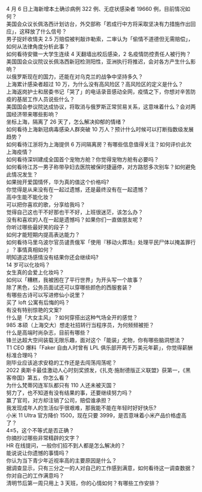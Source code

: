 4 月 6 日上海新增本土确诊病例 322 例、无症状感染者 19660 例，目前情况如何？  
美国会众议长佩洛西计划访台，外交部称「若成行中方将采取坚决有力措施作出回应」，这释放了什么信号？  
男子捉奸收情夫 2.5 万赔偿被判敲诈勒索，二审认为「偷情不道德但无需赔偿」，如何从法律角度分析此事？  
如何看待安徽一大学生连续 4 天翻墙出校后感染，2 名疫情防控责任人被行拘？  
美国国会众议院议长佩洛西新冠检测阳性，亚洲执行将推迟，会对各方产生什么影响？  
以俄罗斯现在的国力，还能在对乌克兰的战争中坚持多久？  
上海累计感染者超过 10 万，为什么没有高风险区？高风险区的定义是什么？  
上海返岗护士和居委书记「哭了」的电话录音感动全网，疫情之下，你想对辛苦防疫的基层工作人员说些什么？  
美国国会参议院达成协议，将取消与俄罗斯正常贸易关系，这意味着什么？会对两国经济带来哪些影响？  
坐标上海，隔离了 26 天了，怎么解决抑郁的情绪？  
如何看待上海新冠病毒感染人群突破 10 万人？预计什么时候可以打断指数级发展趋势？  
如何看待江浙将为上海提供 6 万间隔离房？有哪些信息值得关注？如何评价此次上海疫情？  
如何看待深圳建成全国首个宠物方舱？你觉得宠物方舱有必要吗？  
如何看待江苏一男子称带孕妇去医院被保时捷逼停，对方路怒多次别车？如何避免此情况发生？  
如果抛开爱国情怀，华为真的值这个价格吗?  
你觉得是从来没有在一起过遗憾，还是最终没有在一起遗憾？  
高中生能不能化妆？  
可以把你喜欢的歌，分享给我吗？  
觉得自己这也干不好那也干不好，上班很迷茫，该怎么办？  
没有和喜欢的人在一起是遗憾吗？如果你们一直做朋友呢 ​​​?  
你听过哪些最好笑的段子？  
如何才能短期内提高表达能力？  
如何看待马里乌波尔官员谴责俄军「使用『移动火葬场』处理平民尸体以掩盖罪行 」？事情真相如何？  
明知道这场感情没有结果你还会继续吗?  
14 岁可以化妆吗？  
女生真的会爱上化妆吗？  
如何以「糟糕，我被困在了平行世界」为开头写一个故事？  
除了黑色，公务员面试还可以穿哪些颜色的西服套装？  
有哪些古诗可以写进修仙小说里？  
买了 loft 公寓有后悔的吗？  
有没有特别惊艳的文案?  
什么是「大女主风」？如何穿搭出这种气场全开的感觉？  
985 本硕（上海交大）想走社招转行当程序员，为何频频被拒？  
什么是高端时尚杂志，目前有哪些？  
锋兰达超大空间装载无限乐趣，面对这个「能装」尤物，你有哪些脑洞想法？  
T1 CEO 爆料「Faker 自由人时曾有 LPL 俱乐部开两千万美元年薪」，你觉得薪酬标准合理吗？  
刚毕业应该追求安稳的工作还是去闯荡闯荡呢？  
2022 奥斯卡最佳激动人心时刻奖颁发，《扎克·施耐德版正义联盟》获第一，《黑客帝国》第五，你怎么看？  
为什么梵蒂冈连军队都只有 110 人还未被灭国？  
努力了，也不知道有没有结果的事，还要继续努力吗？  
赢了官司，对方却注销了公司，赔偿谁承担？  
我发现成年人的生活似乎很艰难，那我能不能在年轻时好好快乐?  
小米 11 Ultra 官方降价 1500，现在只要 3999，是否意味着小米产品价格虚高了？  
4≤5，这个不等式是否正确？  
你摘抄过哪些非常精辟的文字？  
HR 在线提问，一般你们招不到人都是怎么解决的？  
能说说让你遗憾的事情吗？  
你认为当下青少年近视率高的主要原因是什么？  
据调查显示，只有三分之一的人对自己的工作感到满意，如何看待这一调查数据？你对自己的工作满意吗？  
清明节后第一周只用上 3 天班，你的心情如何？有哪些工作安排？  
